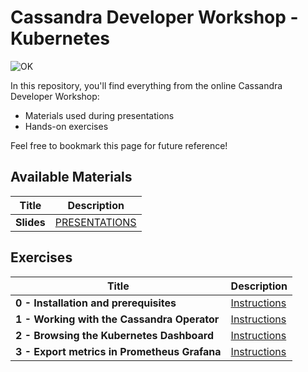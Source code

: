 Cassandra Developer Workshop - Kubernetes
======================================================

![OK](https://github.com/DataStax-Academy/kubernetes-workshop-online/blob/master/4-materials/images/00-screenplay.png?raw=true)

In this repository, you'll find everything from the online Cassandra Developer Workshop:
- Materials used during presentations
- Hands-on exercises

Feel free to bookmark this page for future reference!

## Available Materials

| Title  | Description
|---|---|
| **Slides** | [PRESENTATIONS](4-materials/presentation.pdf) |

## Exercises


| Title  | Description
|---|---|
| **0 - Installation and prerequisites** | [Instructions](0-setup-your-cluster/README.MD) |
| **1 - Working with the Cassandra Operator** | [Instructions](1-cassandra/README.MD)  |
| **2 - Browsing the Kubernetes Dashboard** | [Instructions](2-dashboard/README.MD)  |
| **3 - Export metrics in Prometheus Grafana** | [Instructions](3-prometheus_grafana/README.MD)  |

